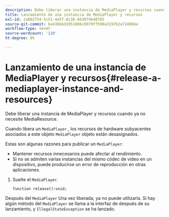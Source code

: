 ```yaml
---
description: Debe liberar una instancia de MediaPlayer y recursos cuando ya no necesite MediaResource.
title: Lanzamiento de una instancia de MediaPlayer y recursos
exl-id: 2a802754-5c51-4e5f-8c36-843074b487b5
source-git-commit: be43bbbd1051886c8979ff590a3197b2a7249b6a
workflow-type: tm+mt
source-wordcount: '120'
ht-degree: 0%

---
```


# Lanzamiento de una instancia de MediaPlayer y recursos{#release-a-mediaplayer-instance-and-resources}

Debe liberar una instancia de MediaPlayer y recursos cuando ya no necesite MediaResource.

Cuando libera un `MediaPlayer` , los recursos de hardware subyacentes asociados a este objeto `MediaPlayer` objeto están desasignados.

Estas son algunas razones para publicar un `MediaPlayer`:

* Mantener recursos innecesarios puede afectar al rendimiento.
* Si no se admiten varias instancias del mismo códec de vídeo en un dispositivo, puede producirse un error de reproducción en otras aplicaciones.

1. Suelte el `MediaPlayer`.

   ```
   function release():void;
   ```

Después del `MediaPlayer` Una vez liberada, ya no puede utilizarla. Si hay algún método del `MediaPlayer` se llama a la interfaz de después de su lanzamiento, y `IllegalStateException` se ha lanzado.
